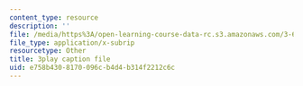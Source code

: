 ```yaml
---
content_type: resource
description: ''
file: /media/https%3A/open-learning-course-data-rc.s3.amazonaws.com/3-60-symmetry-structure-and-tensor-properties-of-materials-fall-2005/e758b4308170096cb4d4b314f2212c6c_aWdqvyhzzIY.srt
file_type: application/x-subrip
resourcetype: Other
title: 3play caption file
uid: e758b430-8170-096c-b4d4-b314f2212c6c
---
```

